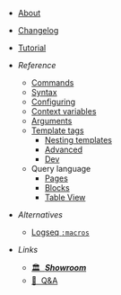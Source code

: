 - [About](index.md)

- [Changelog](changelog.md)

- [Tutorial](tutorial.md)

- *Reference*
  - [Commands](reference__commands.md)
  - [Syntax](reference__syntax.md)
  - [Configuring](reference__configuring.md)
  - [Context variables](reference__context.md)
  - [Arguments](reference__args.md)
  - [Template tags](reference__tags.md)
    - [Nesting templates](reference__tags_nesting.md)
    - [Advanced](reference__tags_advanced.md)
    - [Dev](reference__tags_dev.md)
  - Query language
    - [Pages](reference__query_language.md)
    - [Blocks](reference__query_language__blocks.md)
    - [Table View](reference__query_language__table.md)

- *Alternatives*
  - [Logseq `:macros`](alt__macros.md)

- *Links*
  - [🏛  ***Showroom***](https://github.com/stdword/logseq13-full-house-plugin/discussions/categories/showroom?discussions_q=is%3Aopen+label%3Aoriginal+category%3AShowroom)
  - [🙏  Q&A](https://github.com/stdword/logseq13-full-house-plugin/discussions/categories/q-a?discussions_q=is%3Aopen+label%3Aoriginal+category%3AQ%26A)

